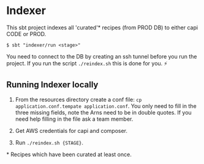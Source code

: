 # Indexer

This sbt project indexes all 'curated'\* recipes (from PROD DB) to either capi
CODE or PROD.

```
$ sbt "indexer/run <stage>"
```

You need to connect to the DB by creating an ssh tunnel before you run the
project. If you run the script `./reindex.sh` this is done for you. ⚡️

## Running Indexer locally

1. From the resources directory create a conf file: `cp application.conf.tempate
   application.conf`. You only need to fill in the three missing fields, note the
   Arns need to be in double quotes. If you need help filling in the file ask a
   team member.

2. Get AWS credentials for capi and composer.

3. Run `./reindex.sh {STAGE}`.

\* Recipes which have been curated at least once.
